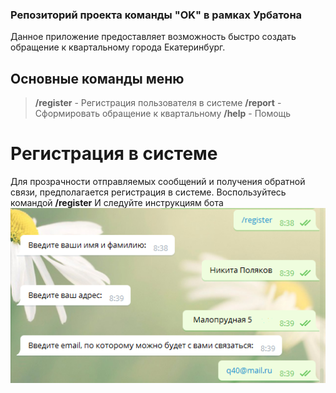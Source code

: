 ### Репозиторий проекта команды "OK" в рамках Урбатона
Данное приложение предоставляет возможность быстро создать обращение к квартальному города Екатеринбург.
## Основные команды меню
>**/register** - Регистрация пользователя в системе
>**/report** - Сформировать обращение к квартальному
>**/help** - Помощь

# Регистрация в системе
Для прозрачности отправляемых сообщений и получения обратной связи, предполагается регистрация в системе.
Воспользуйтесь командой **/register**
И следуйте инструкциям бота
![Регистрация в системе](img/reg.png)
